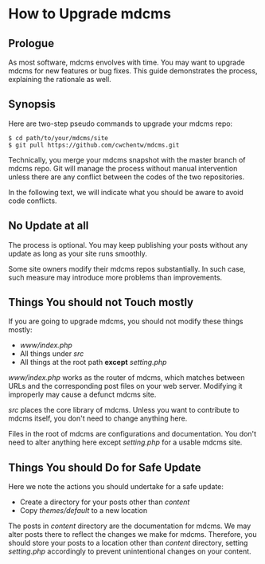 # How to Upgrade mdcms

## Prologue

As most software, mdcms envolves with time. You may want to upgrade mdcms for new features or bug fixes. This guide demonstrates the process, explaining the rationale as well.

## Synopsis

Here are two-step pseudo commands to upgrade your mdcms repo:

```shell
$ cd path/to/your/mdcms/site
$ git pull https://github.com/cwchentw/mdcms.git
```

Technically, you merge your mdcms snapshot with the master branch of mdcms repo. Git will manage the process without manual intervention unless there are any conflict between the codes of the two repositories.

In the following text, we will indicate what you should be aware to avoid code conflicts.

## No Update at all

The process is optional. You may keep publishing your posts without any update as long as your site runs smoothly.

Some site owners modify their mdcms repos substantially. In such case, such measure may introduce more problems than improvements.

## Things You should not Touch mostly

If you are going to upgrade mdcms, you should not modify these things mostly:

* *www/index.php*
* All things under *src*
* All things at the root path **except** *setting.php*

*www/index.php* works as the router of mdcms, which matches between URLs and the corresponding post files on your web server. Modifying it improperly may cause a defunct mdcms site.

*src* places the core library of mdcms. Unless you want to contribute to mdcms itself, you don't need to change anything here.

Files in the root of mdcms are configurations and documentation. You don't need to alter anything here except *setting.php* for a usable mdcms site.

## Things You should Do for Safe Update

Here we note the actions you should undertake for a safe update:

* Create a directory for your posts other than *content*
* Copy *themes/default* to a new location

The posts in *content* directory are the documentation for mdcms. We may alter posts there to reflect the changes we make for mdcms. Therefore, you should store your posts to a location other than *content* directory, setting *setting.php* accordingly to prevent unintentional changes on your content.
